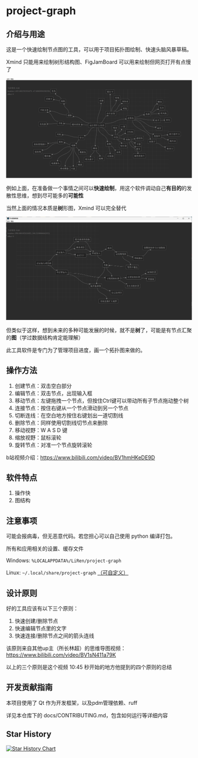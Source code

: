 # project-graph

## 介绍与用途

这是一个快速绘制节点图的工具，可以用于项目拓扑图绘制、快速头脑风暴草稿。

Xmind 只能用来绘制树形结构图、FigJamBoard 可以用来绘制但网页打开有点慢了

![快速发散性思考](docs/eg1.jpg)

例如上面，在准备做一个事情之间可以**快速绘制**，用这个软件调动自己**有目的**的发散性思维，想到尽可能多的**可能性**

当然上面的情况本质是**树**形图，Xmind 可以完全替代

![eg2](docs/eg2.png)

但类似于这样，想到未来的多种可能发展的时候，就不是**树**了，可能是有节点汇聚的**图**（学过数据结构肯定能理解）

此工具软件是专门为了管理项目进度，画一个拓扑图来做的。

## 操作方法

1. 创建节点：双击空白部分
2. 编辑节点：双击节点，出现输入框
3. 移动节点：左键拖拽一个节点，但按住Ctrl键可以带动所有子节点拖动整个树
4. 连接节点：按住右键从一个节点滑动到另一个节点
5. 切断连线：在空白地方按住右键划出一道切割线
6. 删除节点：同样使用切割线切节点来删除
7. 移动视野：W A S D 键
8. 缩放视野：鼠标滚轮
9. 旋转节点：对准一个节点旋转滚轮

b站视频介绍：https://www.bilibili.com/video/BV1hmHKeDE9D

## 软件特点

1. 操作快
2. 图结构

## 注意事项

可能会报病毒，但无恶意代码。若您担心可以自己使用 python 编译打包。

所有和应用相关的设置、缓存文件

Windows: `%LOCALAPPDATA%/LiRen/project-graph`

Linux: `~/.local/share/project-graph` [（可自定义）](https://specifications.freedesktop.org/basedir-spec/latest/)

## 设计原则

好的工具应该有以下三个原则：

1. 快速创建/删除节点
2. 快速编辑节点里的文字
3. 快速连接/删除节点之间的箭头连线

该原则来自其他up主（所长林超）的思维导图视频：https://www.bilibili.com/video/BV1sN411a79K

以上的三个原则是这个视频 10:45 秒开始的地方他提到的四个原则的总结

## 开发贡献指南

本项目使用了 Qt 作为开发框架，以及pdm管理依赖、ruff

详见本仓库下的 docs/CONTRIBUTING.md，包含如何运行等详细内容

## Star History

<a href="https://star-history.com/#LiRenTech/project-graph-qt&Date">
 <picture>
   <source media="(prefers-color-scheme: dark)" srcset="https://api.star-history.com/svg?repos=LiRenTech/project-graph-qt&type=Date&theme=dark" />
   <source media="(prefers-color-scheme: light)" srcset="https://api.star-history.com/svg?repos=LiRenTech/project-graph-qt&type=Date" />
   <img alt="Star History Chart" src="https://api.star-history.com/svg?repos=LiRenTech/project-graph-qt&type=Date" />
 </picture>
</a>
